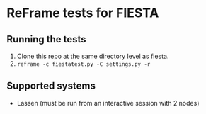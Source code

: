 # ReFrame tests for FIESTA

## Running the tests

1. Clone this repo at the same directory level as fiesta.
1. `reframe -c fiestatest.py -C settings.py -r`

## Supported systems

- Lassen (must be run from an interactive session with 2 nodes)
